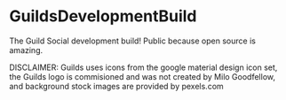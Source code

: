 # GuildsDevelopmentBuild
 The Guild Social development build! Public because open source is amazing.


DISCLAIMER: 
Guilds uses icons from the google material design icon set, the Guilds logo is commisioned and was not created by Milo Goodfellow, and background stock images are provided by pexels.com

